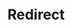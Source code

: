﻿---
layout: src/layouts/Redirect.astro
title: Redirect
redirect: https://yamldoc.liuyan.wang/docs/octopus-rest-api/examples/spaces/add-a-space-with-environments
pubDate:  2023-01-01
navSearch: false
navSitemap: false
navMenu: false
---
